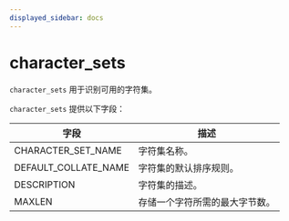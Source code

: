 ```yaml
---
displayed_sidebar: docs
---
```


# character_sets

`character_sets` 用于识别可用的字符集。

`character_sets` 提供以下字段：

| **字段**             | **描述**                       |
| -------------------- | ------------------------------ |
| CHARACTER_SET_NAME   | 字符集名称。                   |
| DEFAULT_COLLATE_NAME | 字符集的默认排序规则。         |
| DESCRIPTION          | 字符集的描述。                 |
| MAXLEN               | 存储一个字符所需的最大字节数。 |
